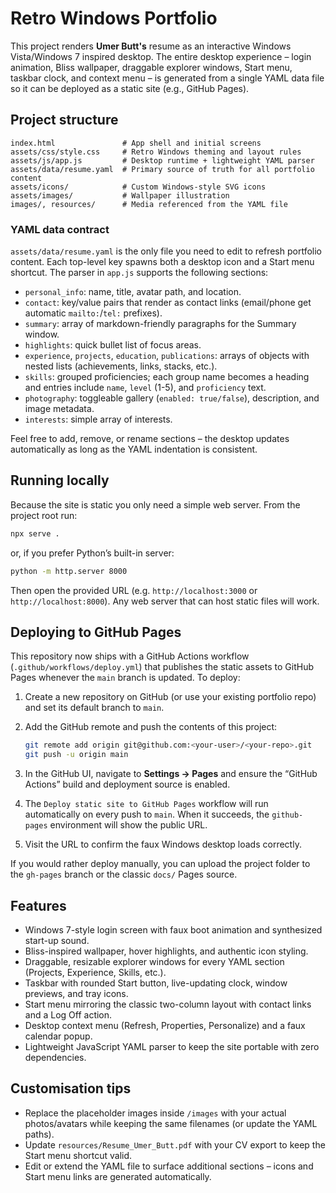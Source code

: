 # Retro Windows Portfolio

This project renders **Umer Butt's** resume as an interactive Windows Vista/Windows 7 inspired desktop. The entire desktop experience – login animation, Bliss wallpaper, draggable explorer windows, Start menu, taskbar clock, and context menu – is generated from a single YAML data file so it can be deployed as a static site (e.g., GitHub Pages).

## Project structure

```
index.html               # App shell and initial screens
assets/css/style.css     # Retro Windows theming and layout rules
assets/js/app.js         # Desktop runtime + lightweight YAML parser
assets/data/resume.yaml  # Primary source of truth for all portfolio content
assets/icons/            # Custom Windows-style SVG icons
assets/images/           # Wallpaper illustration
images/, resources/      # Media referenced from the YAML file
```

### YAML data contract

`assets/data/resume.yaml` is the only file you need to edit to refresh portfolio content. Each top-level key spawns both a desktop icon and a Start menu shortcut. The parser in `app.js` supports the following sections:

- `personal_info`: name, title, avatar path, and location.
- `contact`: key/value pairs that render as contact links (email/phone get automatic `mailto:`/`tel:` prefixes).
- `summary`: array of markdown-friendly paragraphs for the Summary window.
- `highlights`: quick bullet list of focus areas.
- `experience`, `projects`, `education`, `publications`: arrays of objects with nested lists (achievements, links, stacks, etc.).
- `skills`: grouped proficiencies; each group name becomes a heading and entries include `name`, `level` (1-5), and `proficiency` text.
- `photography`: toggleable gallery (`enabled: true/false`), description, and image metadata.
- `interests`: simple array of interests.

Feel free to add, remove, or rename sections – the desktop updates automatically as long as the YAML indentation is consistent.

## Running locally

Because the site is static you only need a simple web server. From the project root run:

```bash
npx serve .
```

or, if you prefer Python’s built-in server:

```bash
python -m http.server 8000
```

Then open the provided URL (e.g. `http://localhost:3000` or `http://localhost:8000`). Any web server that can host static files will work.

## Deploying to GitHub Pages

This repository now ships with a GitHub Actions workflow (`.github/workflows/deploy.yml`) that publishes the static assets to GitHub Pages whenever the `main` branch is updated. To deploy:

1. Create a new repository on GitHub (or use your existing portfolio repo) and set its default branch to `main`.
2. Add the GitHub remote and push the contents of this project:

   ```bash
   git remote add origin git@github.com:<your-user>/<your-repo>.git
   git push -u origin main
   ```

3. In the GitHub UI, navigate to **Settings → Pages** and ensure the “GitHub Actions” build and deployment source is enabled.
4. The `Deploy static site to GitHub Pages` workflow will run automatically on every push to `main`. When it succeeds, the `github-pages` environment will show the public URL.
5. Visit the URL to confirm the faux Windows desktop loads correctly.

If you would rather deploy manually, you can upload the project folder to the `gh-pages` branch or the classic `docs/` Pages source.

## Features

- Windows 7-style login screen with faux boot animation and synthesized start-up sound.
- Bliss-inspired wallpaper, hover highlights, and authentic icon styling.
- Draggable, resizable explorer windows for every YAML section (Projects, Experience, Skills, etc.).
- Taskbar with rounded Start button, live-updating clock, window previews, and tray icons.
- Start menu mirroring the classic two-column layout with contact links and a Log Off action.
- Desktop context menu (Refresh, Properties, Personalize) and a faux calendar popup.
- Lightweight JavaScript YAML parser to keep the site portable with zero dependencies.

## Customisation tips

- Replace the placeholder images inside `/images` with your actual photos/avatars while keeping the same filenames (or update the YAML paths).
- Update `resources/Resume_Umer_Butt.pdf` with your CV export to keep the Start menu shortcut valid.
- Edit or extend the YAML file to surface additional sections – icons and Start menu links are generated automatically.
